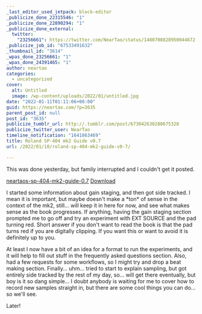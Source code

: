 ```yaml
---
_last_editor_used_jetpack: block-editor
_publicize_done_22315546: "1"
_publicize_done_22890294: "1"
_publicize_done_external:
  twitter:
    "23256661": https://twitter.com/NearTao/status/1480708828950044672
_publicize_job_id: "67533491632"
_thumbnail_id: "3614"
_wpas_done_23256661: "1"
_wpas_done_24391465: "1"
author: neartao
categories:
  - uncategorized
cover:
  alt: Untitled
  image: /wp-content/uploads/2022/01/untitled.jpg
date: "2022-01-11T01:11:06+00:00"
guid: https://neartao.com/?p=3635
parent_post_id: null
post_id: "3635"
publicize_tumblr_url: http://.tumblr.com/post/673042630280675328
publicize_twitter_user: NearTao
timeline_notification: "1641863469"
title: Roland SP-404 mk2 Guide v0.7
url: /2022/01/10/roland-sp-404-mk2-guide-v0-7/

---
```

This was done yesterday, but family interrupted and I couldn't get it posted.

[neartaos-sp-404-mk2-guide-0.7](/wp-content/uploads/2022/01/neartaos-sp-404-mk2-guide-0.7.pdf) [Download](/wp-content/uploads/2022/01/neartaos-sp-404-mk2-guide-0.7.pdf)

I started some information about gain staging, and then got side tracked. I mean it is important, but maybe doesn't make a \*ton\* of sense in the context of the mk2, still... will keep it in here for now, and see what makes sense as the book progresses. If anything, having the gain staging section prompted me to go off and try an experiment with EXT SOURCE and the pad turning red. Short answer if you don't want to read the book is that the pad turns red if you are digitally clipping. If you want this or want to avoid it is definitely up to you.

At least I now have a bit of an idea for a format to run the experiments, and it will help to fill out stuff in the frequently asked questions section. Also, had a few requests for some workflows, so I might try and drop a beat making section. Finally... uhm... tried to start to explain sampling, but got entirely side tracked by the rest of my day, so... will get there eventually, but boy is it so dang simple... I doubt anybody is waiting for me to cover how to record new samples straight in, but there are some cool things you can do... so we'll see.

Later!
